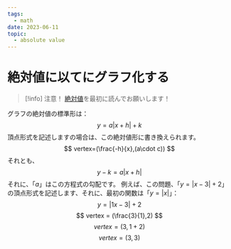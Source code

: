```yaml
---
tags:
  - math
date: 2023-06-11
topic:
  - absolute value
---
```


# 絶対値に以てにグラフ化する

> [!info] 注意！
> [絶対値](20230612-%E7%B5%B6%E5%AF%BE%E5%80%A4)を最初に読んでお願いします！

グラフの絶対値の標準形は：
$$
y=a|x+h|+k
$$
頂点形式を記述しますの場合は、この絶対値形に書き換えられます。
$$
vertex=(\frac{-h}{x},(a\cdot c))
$$
それとも、
$$
y-k=a|x+h|
$$
それに、「$a$」はこの方程式の勾配です。
例えば、この問題、「$y=|x-3|+2$」の頂点形式を記述します、それに、最初の関数は「$y=|x|$」：
$$
y=|1x-3|+2
$$
$$
vertex = (\frac{3}{1},2)
$$
$$
vertex = (3,1+2)
$$
$$
vertex = (3,3)
$$
